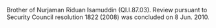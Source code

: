  Brother of Nurjaman Riduan Isamuddin (QI.I.87.03). Review pursuant to Security
Council resolution 1822 (2008) was concluded on 8 Jun. 2010. 
